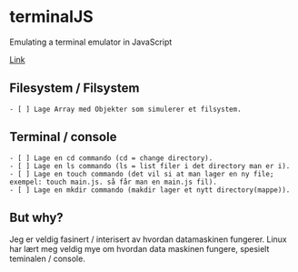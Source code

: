 # terminalJS
Emulating a terminal emulator in JavaScript

[Link](https://helland369.github.io/terminalJS/)

## Filesystem / Filsystem
    
    - [ ] Lage Array med Objekter som simulerer et filsystem.
    
## Terminal / console

    - [ ] Lage en cd commando (cd = change directory).
    - [ ] Lage en ls commando (ls = list filer i det directory man er i).
    - [ ] Lage en touch commando (det vil si at man lager en ny file; exempel: touch main.js. så får man en main.js fil).
    - [ ] Lage en mkdir commando (makdir lager et nytt directory(mappe)).
    
## But why?

Jeg er veldig fasinert / interisert av hvordan datamaskinen fungerer.
Linux har lært meg veldig mye om hvordan data maskinen fungere, spesielt teminalen / console.
